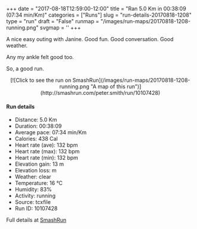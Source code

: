 +++
date = "2017-08-18T12:59:00-12:00"
title = "Ran 5.0 Km in 00:38:09 (07:34 min/Km)"
categories = ["Runs"]
slug = "run-details-20170818-1208"
type = "run"
draft = "False"
runmap = "/images/run-maps/20170818-1208-running.png"
svgmap = '<polyline points="0 57, 0 58, 1 59, 0 60, 1 60, 1 64, 1 65, 2 65, 6 62, 9 58, 10 58, 15 53, 17 49, 18 49, 20 49, 20 48, 20 47, 22 46, 27 44, 31 41, 31 41, 32 41, 32 40, 40 40, 40 41, 41 41, 43 42, 44 43, 47 44, 47 44, 53 39, 55 35, 55 35, 56 35, 67 34, 77 35, 81 35, 87 36, 93 38, 100 44, 92 38, 88 36, 80 35, 79 35, 64 34, 60 35, 57 35, 55 35, 54 35, 54 38, 53 39, 50 42, 47 43, 38 40, 36 40, 30 41, 27 43, 25 44, 24 44, 19 47, 19 47, 16 46, 14 46">'
+++

A nice easy outing with Janine. Good fun. Good conversation. Good weather. 

Any my ankle felt good too. 

So, a good run. 

<!--more-->

<center>
[![Click to see the run on SmashRun](/images/run-maps/20170818-1208-running.png "A map of this run")](http://smashrun.com/peter.smith/run/10107428)
</center>

#### Run details

* Distance: 5.0 Km
* Duration: 00:38:09
* Average pace: 07:34 min/Km
* Calories: 438 Cal
* Heart rate (ave): 132 bpm
* Heart rate (max): 132 bpm
* Heart rate (min): 132 bpm
* Elevation gain: 13 m
* Elevation loss:  m
* Weather: clear
* Temperature: 16 &deg;C
* Humidity: 83%
* Activity: running
* Source: tcxfile
* Run ID: 10107428

Full details at [SmashRun](http://smashrun.com/peter.smith/run/10107428)